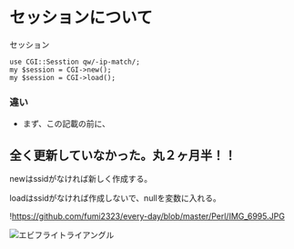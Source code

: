 # セッションについて

セッション


```
use CGI::Sesstion qw/-ip-match/;
my $session = CGI->new();
my $session = CGI->load();
```
### 違い

- まず、この記載の前に、　　

全く更新していなかった。丸２ヶ月半！！ 
---

newはssidがなければ新しく作成する。

loadはssidがなければ作成しないで、nullを変数に入れる。

!https://github.com/fumi2323/every-day/blob/master/Perl/IMG_6995.JPG


![エビフライトライアングル](every-day/Perl/IMG_6995.JPG)
